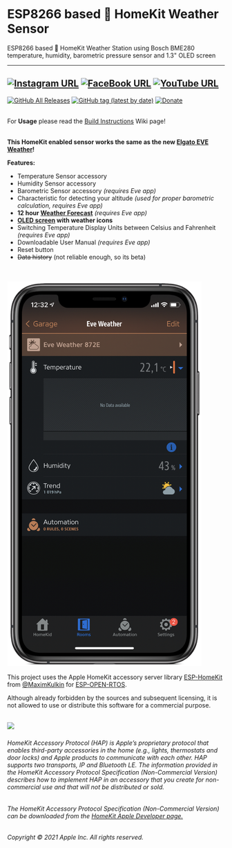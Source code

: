 # ESP8266 based  HomeKit Weather Sensor
ESP8266 based  HomeKit Weather Station using Bosch BME280 temperature, humidity, barometric pressure sensor and 1.3" OLED screen

------
[![Instagram URL](https://img.shields.io/twitter/url/https/www.instagram.com/homekidd?label=Follow&logo=instagram&style=social)](https://www.instagram.com/homekidd) [![FaceBook URL](https://img.shields.io/twitter/url/https/www.facebook.com/HomeKiid?label=Like&logo=facebook&style=social)](https://www.facebook.com/HomeKiid) [![YouTube URL](https://img.shields.io/twitter/url/https/www.youtube.com/channel/UCkqC_6j1uyYVv7SO3jPe7KA?label=Follow&logo=youtube&style=social)](https://www.youtube.com/channel/UCkqC_6j1uyYVv7SO3jPe7KA)
------

[![GitHub All Releases](https://img.shields.io/github/downloads/HomeKidd/ESP8266-HomeKit-New-Eve-Weather/total?color=green)](https://github.com/HomeKidd/ESP8266-HomeKit-New-Eve-Weather/releases) 
[![GitHub tag (latest by date)](https://img.shields.io/github/v/tag/HomeKidd/ESP8266-HomeKit-New-Eve-Weather?color=yellow&label=Latest%20Release)](https://github.com/HomeKidd/ESP8266-HomeKit-New-Eve-Weather/releases) 
[![Donate](https://img.shields.io/badge/Donate-PayPal-blue.svg)](https://www.paypal.com/cgi-bin/webscr?cmd=_s-xclick&hosted_button_id=CEYEK69ZYG69S&source=url)
<br/>
<br/>


For **Usage** please read the [Build Instructions](https://github.com/HomeKidd/ESP8266-HomeKit-New-Eve-Weather/wiki/Build-Instructions) Wiki page!<br/><br/>


**This HomeKit enabled sensor works the same as the new [Elgato EVE Weather](https://www.evehome.com/en/eve-weather)!** 



**Features:**

* Temperature Sensor accessory
* Humidity Sensor accessory
* Barometric Sensor accessory _(requires Eve app)_
* Characteristic for detecting your altitude _(used for proper barometric calculation, requires Eve app)_
* **12 hour [Weather Forecast](https://github.com/HomeKidd/ESP8266-HomeKit-New-Eve-Weather/wiki/Weather-Forecast)**  _(requires Eve app)_
* **[OLED screen](https://s.click.aliexpress.com/e/_d7Bj0V3) with weather icons** 
* Switching Temperature Display Units between Celsius and Fahrenheit  _(requires Eve app)_
* Downloadable User Manual  _(requires Eve app)_
* Reset button 
* ~~Data history~~ (not reliable enough, so its beta)


<br/>
<br/>
<img src="https://github.com/HomeKidd/ESP8266-HomeKit-New-Eve-Weather/raw/main/images/weather_main2.PNG" class="center" width="450"/>

<br/>

This project uses the Apple HomeKit accessory server library [ESP-HomeKit](https://github.com/maximkulkin/esp-homekit) from [@MaximKulkin](https://github.com/maximkulkin) for [ESP-OPEN-RTOS](https://github.com/SuperHouse/esp-open-rtos).<br/>

Although already forbidden by the sources and subsequent licensing, it is not allowed to use or distribute this software for a commercial purpose.<br/><br/>

<img src="https://freepngimg.com/thumb/apple_logo/25366-7-apple-logo-file.png" width="20"/> 

###### HomeKit Accessory Protocol (HAP) is Apple’s proprietary protocol that enables third-party accessories in the home (e.g., lights, thermostats and door locks) and Apple products to communicate with each other. HAP supports two transports, IP and Bluetooth LE. The information provided in the HomeKit Accessory Protocol Specification (Non-Commercial Version) describes how to implement HAP in an accessory that you create for non-commercial use and that will not be distributed or sold.

###### The HomeKit Accessory Protocol Specification (Non-Commercial Version) can be downloaded from the [HomeKit Apple Developer page.](https://developer.apple.com/homekit/)

###### Copyright © 2021 Apple Inc. All rights reserved.
